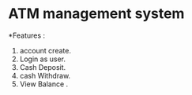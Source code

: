# ATM management system
*Features :
1. account create.
2. Login as user.
3. Cash Deposit.
4. cash Withdraw.
5. View Balance .
